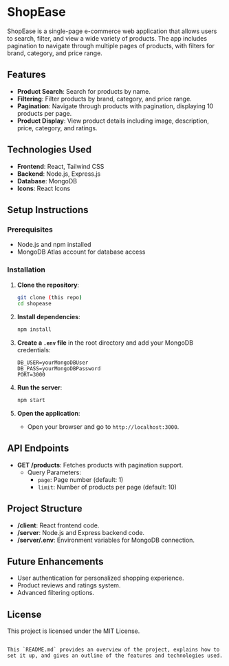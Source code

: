 # ShopEase

ShopEase is a single-page e-commerce web application that allows users to search, filter, and view a wide variety of products. The app includes pagination to navigate through multiple pages of products, with filters for brand, category, and price range.

## Features

- **Product Search**: Search for products by name.
- **Filtering**: Filter products by brand, category, and price range.
- **Pagination**: Navigate through products with pagination, displaying 10 products per page.
- **Product Display**: View product details including image, description, price, category, and ratings.

## Technologies Used

- **Frontend**: React, Tailwind CSS
- **Backend**: Node.js, Express.js
- **Database**: MongoDB
- **Icons**: React Icons

## Setup Instructions

### Prerequisites

- Node.js and npm installed
- MongoDB Atlas account for database access

### Installation

1. **Clone the repository**:
   ```bash
   git clone (this repo)
   cd shopease
   ```

2. **Install dependencies**:
   ```bash
   npm install
   ```

3. **Create a `.env` file** in the root directory and add your MongoDB credentials:
   ```env
   DB_USER=yourMongoDBUser
   DB_PASS=yourMongoDBPassword
   PORT=3000
   ```

4. **Run the server**:
   ```bash
   npm start
   ```

5. **Open the application**:
   - Open your browser and go to `http://localhost:3000`.

## API Endpoints

- **GET /products**: Fetches products with pagination support.
  - Query Parameters:
    - `page`: Page number (default: 1)
    - `limit`: Number of products per page (default: 10)

## Project Structure

- **/client**: React frontend code.
- **/server**: Node.js and Express backend code.
- **/server/.env**: Environment variables for MongoDB connection.

## Future Enhancements

- User authentication for personalized shopping experience.
- Product reviews and ratings system.
- Advanced filtering options.

## License

This project is licensed under the MIT License.
```

This `README.md` provides an overview of the project, explains how to set it up, and gives an outline of the features and technologies used.
